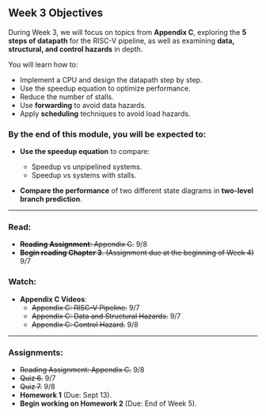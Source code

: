 ## Week 3 Objectives

During Week 3, we will focus on topics from **Appendix C**, exploring the **5 steps of datapath** for the RISC-V pipeline, as well as examining **data, structural, and control hazards** in depth.

You will learn how to:
- Implement a CPU and design the datapath step by step.
- Use the speedup equation to optimize performance.
- Reduce the number of stalls.
- Use **forwarding** to avoid data hazards.
- Apply **scheduling** techniques to avoid load hazards.

### By the end of this module, you will be expected to:
- **Use the speedup equation** to compare:
  - Speedup vs unpipelined systems.
  - Speedup vs systems with stalls.
  
- **Compare the performance** of two different state diagrams in **two-level branch prediction**.

---

### Read:
- ~~**Reading Assignment**: Appendix C.~~ 9/8
- ~~**Begin reading Chapter 3**. (Assignment due at the beginning of Week 4)~~ 9/7

### Watch:
- **Appendix C Videos**:
  - ~~Appendix C: RISC-V Pipeline.~~ 9/7
  - ~~Appendix C: Data and Structural Hazards.~~ 9/7
  - ~~Appendix C: Control Hazard.~~ 9/8

---

### Assignments:
- ~~Reading Assignment: Appendix C.~~ 9/8
- ~~Quiz 6.~~ 9/7
- ~~Quiz 7.~~ 9/8
- **Homework 1** (Due: Sept 13).
- **Begin working on Homework 2** (Due: End of Week 5).

